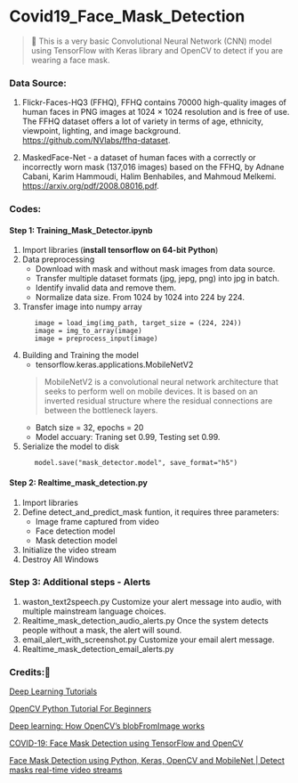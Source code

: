 # Covid19_Face_Mask_Detection


> :memo: This is a very basic Convolutional Neural Network (CNN) model using TensorFlow with Keras library and OpenCV to detect if you are wearing a face mask. 


### Data Source: 
1. Flickr-Faces-HQ3 (FFHQ), FFHQ contains 70000 high-quality images of human faces in PNG images at 1024 × 1024 resolution and is free of use. The FFHQ dataset offers a lot of variety in terms of age, ethnicity, viewpoint, lighting, and image background. https://github.com/NVlabs/ffhq-dataset. 

2. MaskedFace-Net - a dataset of human faces with a correctly or incorrectly worn mask (137,016 images) based on the FFHQ,  by Adnane Cabani, Karim Hammoudi, Halim Benhabiles, and Mahmoud Melkemi. https://arxiv.org/pdf/2008.08016.pdf.

### Codes: 

#### Step 1: Training_Mask_Detector.ipynb

1. Import libraries (**install tensorflow on 64-bit Python**)
2. Data preprocessing
    - Download with mask and without mask images from data source.
    - Transfer multiple dataset formats (jpg, jepg, png) into jpg in batch.
    - Identify invalid data and remove them.
    - Normalize data size. From 1024 by 1024 into 224 by 224.
3. Transfer image into numpy array
   ```
      image = load_img(img_path, target_size = (224, 224))
      image = img_to_array(image)
      image = preprocess_input(image)
    ```
4. Building and Training the model
   - tensorflow.keras.applications.MobileNetV2 
   > MobileNetV2 is a convolutional neural network architecture that seeks to perform well on mobile devices. It is based on an inverted residual structure where the residual connections are between the bottleneck layers.
   - Batch size = 32, epochs = 20
   - Model accuary: Traning set 0.99, Testing set 0.99.
5. Serialize the model to disk
   ```
      model.save("mask_detector.model", save_format="h5")
    ```

#### Step 2: Realtime_mask_detection.py

1. Import libraries
2. Define detect_and_predict_mask funtion, it requires three parameters:
   - Image frame captured from video
   - Face detection model
   - Mask detection model
3. Initialize the video stream
4. Destroy All Windows


### Step 3: Additional steps - Alerts
1. waston_text2speech.py
    Customize your alert message into audio, with multiple mainstream language choices.
2. Realtime_mask_detection_audio_alerts.py
    Once the system detects people without a mask, the alert will sound.
3. email_alert_with_screenshot.py
    Customize your email alert message.
4. Realtime_mask_detection_email_alerts.py
    

### Credits::pushpin: 

[Deep Learning Tutorials](https://www.udemy.com/course/machinelearning/learn/lecture/6761138#overview) 

[OpenCV Python Tutorial For Beginners](https://www.youtube.com/watch?v=eX7wXfNLFDw&list=PLS1QulWo1RIa7D1O6skqDQ-JZ1GGHKK-K&index=18)

[Deep learning: How OpenCV’s blobFromImage works](https://www.pyimagesearch.com/2017/11/06/deep-learning-opencvs-blobfromimage-works/)

[COVID-19: Face Mask Detection using TensorFlow and OpenCV](https://towardsdatascience.com/covid-19-face-mask-detection-using-tensorflow-and-opencv-702dd833515b)

[Face Mask Detection using Python, Keras, OpenCV and MobileNet | Detect masks real-time video streams](https://www.youtube.com/watch?v=Ax6P93r32KU&t=918s)

